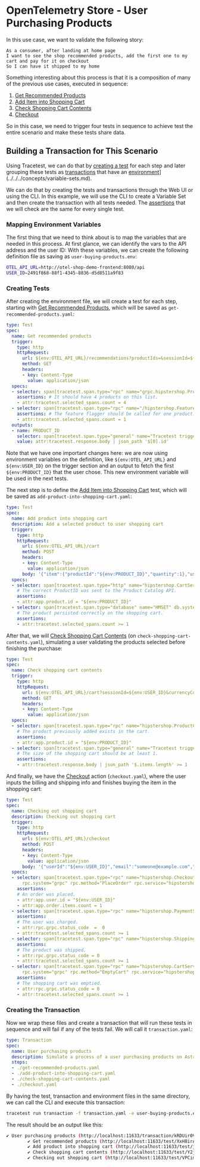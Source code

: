 # OpenTelemetry Store - User Purchasing Products

In this use case, we want to validate the following story:

```
As a consumer, after landing at home page
I want to see the shop recommended products, add the first one to my cart and pay for it on checkout
So I can have it shipped to my home
```

Something interesting about this process is that it is a composition of many of the previous use cases, executed in sequence:
1. [Get Recommended Products](./get-recommended-products.md)
2. [Add Item into Shopping Cart](./add-item-into-shopping-cart.md)
3. [Check Shopping Cart Contents](./check-shopping-cart-contents.md)
4. [Checkout](./checkout.md)

So in this case, we need to trigger four tests in sequence to achieve test the entire scenario and make these tests share data.

## Building a Transaction for This Scenario

Using Tracetest, we can do that by [creating a test](../../../web-ui/creating-tests.md) for each step and later grouping these tests as [transactions](../../../web-ui/creating-transactions.md) that have an [environment](../../../concepts/variable-sets.md)](../../../concepts/variable-sets.md).
 
We can do that by creating the tests and transactions through the Web UI or using the CLI. In this example, we will use the CLI to create a Variable Set and then create the transaction with all tests needed. The [assertions](../../../concepts/assertions.md) that we will check are the same for every single test.

### Mapping Environment Variables 

The first thing that we need to think about is to map the variables that are needed in this process. At first glance, we can identify the vars to the API address and the user ID:
With these variables, we can create the following definition file as saving as `user-buying-products.env`:

```sh
OTEL_API_URL=http://otel-shop-demo-frontend:8080/api
USER_ID=2491f868-88f1-4345-8836-d5d8511a9f83
```

### Creating Tests

After creating the environment file, we will create a test for each step, starting with [Get Recommended Products](./get-recommended-products.md), which will be saved as `get-recommended-products.yaml`:

```yaml
type: Test
spec:
  name: Get recommended products
  trigger:
    type: http
    httpRequest:
      url: ${env:OTEL_API_URL}/recommendations?productIds=&sessionId=${env:USER_ID}&currencyCode=
      method: GET
      headers:
      - key: Content-Type
        value: application/json
  specs:
  - selector: span[tracetest.span.type="rpc" name="grpc.hipstershop.ProductCatalogService/GetProduct" rpc.system="grpc" rpc.method="GetProduct" rpc.service="hipstershop.ProductCatalogService"]
    assertions: # It should have 4 products on this list.
    - attr:tracetest.selected_spans.count = 4
  - selector: span[tracetest.span.type="rpc" name="/hipstershop.FeatureFlagService/GetFlag" rpc.system="grpc" rpc.method="GetFlag" rpc.service="hipstershop.FeatureFlagService"]
    assertions: # The feature flagger should be called for one product.
    - attr:tracetest.selected_spans.count = 1
  outputs:
  - name: PRODUCT_ID
    selector: span[tracetest.span.type="general" name="Tracetest trigger"]
    value: attr:tracetest.response.body | json_path '$[0].id'
```

Note that we have one important changes here: we are now using environment variables on the definition, like `${env:OTEL_API_URL}` and `${env:USER_ID}` on the trigger section and an output to fetch the first `${env:PRODUCT_ID}` that the user chose. This new environment variable will be used in the next tests.

The next step is to define the [Add Item into Shopping Cart](./add-item-into-shopping-cart.md) test, which will be saved as `add-product-into-shopping-cart.yaml`:

```yaml
type: Test
spec:
  name: Add product into shopping cart
  description: Add a selected product to user shopping cart
  trigger:
    type: http
    httpRequest:
      url: ${env:OTEL_API_URL}/cart
      method: POST
      headers:
      - key: Content-Type
        value: application/json
      body: '{"item":{"productId":"${env:PRODUCT_ID}","quantity":1},"userId":"${env:USER_ID}"}'
  specs:
  - selector: span[tracetest.span.type="http" name="hipstershop.CartService/AddItem"]
    # The correct ProductID was sent to the Product Catalog API.
    assertions:
    - attr:app.product.id = "${env:PRODUCT_ID}"
  - selector: span[tracetest.span.type="database" name="HMSET" db.system="redis" db.redis.database_index="0"]
    # The product persisted correctly on the shopping cart.
    assertions:
    - attr:tracetest.selected_spans.count >= 1
```

After that, we will [Check Shopping Cart Contents](./check-shopping-cart-contents.md) (on `check-shopping-cart-contents.yaml`), simulating a user validating the products selected before finishing the purchase:

```yaml
type: Test
spec:
  name: Check shopping cart contents
  trigger:
    type: http
    httpRequest:
      url: ${env:OTEL_API_URL}/cart?sessionId=${env:USER_ID}&currencyCode=
      method: GET
      headers:
      - key: Content-Type
        value: application/json
  specs:
  - selector: span[tracetest.span.type="rpc" name="hipstershop.ProductCatalogService/GetProduct" rpc.system="grpc" rpc.method="GetProduct" rpc.service="hipstershop.ProductCatalogService"]
    # The product previously added exists in the cart.
    assertions:
    - attr:app.product.id = "${env:PRODUCT_ID}"
  - selector: span[tracetest.span.type="general" name="Tracetest trigger"]
    # The size of the shopping cart should be at least 1.
    assertions:
    - attr:tracetest.response.body | json_path '$.items.length' >= 1
```

And finally, we have the [Checkout](./checkout.md) action (`checkout.yaml`), where the user inputs the billing and shipping info and finishes buying the item in the shopping cart:

```yaml
type: Test
spec:
  name: Checking out shopping cart
  description: Checking out shopping cart
  trigger:
    type: http
    httpRequest:
      url: ${env:OTEL_API_URL}/checkout
      method: POST
      headers:
      - key: Content-Type
        value: application/json
      body: '{"userId":"${env:USER_ID}","email":"someone@example.com","address":{"streetAddress":"1600 Amphitheatre Parkway","state":"CA","country":"United States","city":"Mountain View","zipCode":"94043"},"userCurrency":"USD","creditCard":{"creditCardCvv":672,"creditCardExpirationMonth":1,"creditCardExpirationYear":2030,"creditCardNumber":"4432-8015-6152-0454"}}'
  specs:
  - selector: span[tracetest.span.type="rpc" name="hipstershop.CheckoutService/PlaceOrder"
      rpc.system="grpc" rpc.method="PlaceOrder" rpc.service="hipstershop.CheckoutService"]
    assertions: 
    # An order was placed.
    - attr:app.user.id = "${env:USER_ID}"
    - attr:app.order.items.count = 1
  - selector: span[tracetest.span.type="rpc" name="hipstershop.PaymentService/Charge" rpc.system="grpc" rpc.method="Charge" rpc.service="hipstershop.PaymentService"]
    assertions: 
    # The user was charged.
    - attr:rpc.grpc.status_code  =  0
    - attr:tracetest.selected_spans.count >= 1
  - selector: span[tracetest.span.type="rpc" name="hipstershop.ShippingService/ShipOrder" rpc.system="grpc" rpc.method="ShipOrder" rpc.service="hipstershop.ShippingService"]
    assertions: 
    # The product was shipped.
    - attr:rpc.grpc.status_code = 0
    - attr:tracetest.selected_spans.count >= 1
  - selector: span[tracetest.span.type="rpc" name="hipstershop.CartService/EmptyCart"
      rpc.system="grpc" rpc.method="EmptyCart" rpc.service="hipstershop.CartService"]
    assertions: 
    # The shopping cart was emptied.
    - attr:rpc.grpc.status_code = 0
    - attr:tracetest.selected_spans.count >= 1
```

### Creating the Transaction

Now we wrap these files and create a transaction that will run these tests in sequence and will fail if any of the tests fail. We will call it `transaction.yaml`:

```yml
type: Transaction
spec:
  name: User purchasing products
  description: Simulate a process of a user purchasing products on Astronomy store
  steps:
  - ./get-recommended-products.yaml
  - ./add-product-into-shopping-cart.yaml
  - ./check-shopping-cart-contents.yaml
  - ./checkout.yaml
```

By having the test, transaction and environment files in the same directory, we can call the CLI and execute this transaction:

```sh
tracetest run transaction -f transaction.yaml -e user-buying-products.env
```

The result should be an output like this:

```sh
✔ User purchasing products (http://localhost:11633/transaction/kRDUir0VR/run/1)
        ✔ Get recommended products (http://localhost:11633/test/XxH8irA4R/run/1/test)
        ✔ Add product into shopping cart (http://localhost:11633/test/j_N8i9AVR/run/1/test)
        ✔ Check shopping cart contents (http://localhost:11633/test/Y2jim9AVg/run/1/test)
        ✔ Checking out shopping cart (http://localhost:11633/test/VPCim90Vg/run/1/test)
```
